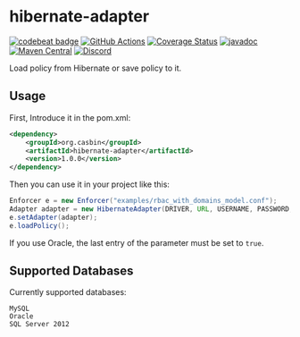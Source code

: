 # hibernate-adapter

[![codebeat badge](https://codebeat.co/badges/4bd94027-fdd2-4b11-b894-89785bf542b3)](https://codebeat.co/projects/github-com-jcasbin-hibernate-adapter-master)
[![GitHub Actions](https://github.com/jcasbin/hibernate-adapter/workflows/build/badge.svg)](https://github.com/jcasbin/hibernate-adapter/actions)
[![Coverage Status](https://coveralls.io/repos/github/jcasbin/hibernate-adapter/badge.svg?branch=master)](https://coveralls.io/github/jcasbin/hibernate-adapter?branch=master)
[![javadoc](https://javadoc.io/badge2/org.casbin/hibernate-adapter/javadoc.svg)](https://javadoc.io/doc/org.casbin/hibernate-adapter)
[![Maven Central](https://img.shields.io/maven-central/v/org.casbin/hibernate-adapter.svg)](https://mvnrepository.com/artifact/org.casbin/hibernate-adapter/latest)
[![Discord](https://img.shields.io/discord/1022748306096537660?logo=discord&label=discord&color=5865F2)](https://discord.gg/S5UjpzGZjN)

Load policy from Hibernate or save policy to it.

## Usage
First, Introduce it in the pom.xml:

```xml
<dependency>
    <groupId>org.casbin</groupId>
    <artifactId>hibernate-adapter</artifactId>
    <version>1.0.0</version>
</dependency>
```

Then you can use it in your project like this:

```java
Enforcer e = new Enforcer("examples/rbac_with_domains_model.conf");
Adapter adapter = new HibernateAdapter(DRIVER, URL, USERNAME, PASSWORD, true);
e.setAdapter(adapter);
e.loadPolicy();
```

If you use Oracle, the last entry of the parameter must be set to `true`.

## Supported Databases
Currently supported databases:

    MySQL
    Oracle
    SQL Server 2012
